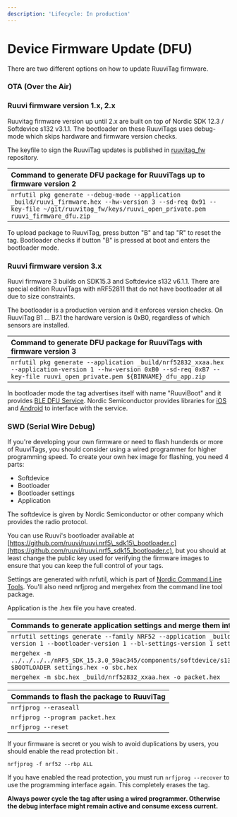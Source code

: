 ```yaml
---
description: 'Lifecycle: In production'
---
```


# Device Firmware Update \(DFU\)

There are two different options on how to update RuuviTag firmware.

### OTA \(Over the Air\)

### **Ruuvi firmware version 1.x, 2.x** 

Ruuvitag firmware version up until 2.x are built on top of Nordic SDK 12.3 / Softdevice s132 v3.1.1. The bootloader on these RuuviTags uses debug-mode which skips hardware and firmware version checks. 

The keyfile to sign the RuuviTag updates is published in [ruuvitag\_fw](https://github.com/ruuvi/ruuvitag_fw/tree/master/keys) repository.

| Command to generate DFU package for RuuviTags up to firmware version 2 |
| :--- |
| `nrfutil pkg generate --debug-mode --application _build/ruuvi_firmware.hex --hw-version 3 --sd-req 0x91 --key-file ~/git/ruuvitag_fw/keys/ruuvi_open_private.pem ruuvi_firmware_dfu.zip` |

To upload package to RuuviTag, press button "B" and tap "R" to reset  the tag. Bootloader checks if button "B" is pressed at boot and enters the bootloader mode. 

### **Ruuvi firmware version 3.x** 

Ruuvi firmware 3 builds on SDK15.3 and Softdevice s132 v6.1.1. There are special edition RuuviTags with nRF52811 that do not have bootloader at all due to size constraints.

The bootloader is a production version and it enforces version checks. On RuuviTag B1 ... B7.1 the hardware version is 0xB0, regardless of which sensors are installed. 

| Command to generate DFU package for RuuviTags with firmware version 3 |
| :--- |
| `nrfutil pkg generate --application _build/nrf52832_xxaa.hex --application-version 1 --hw-version 0xB0 --sd-req 0xB7 --key-file ruuvi_open_private.pem ${BINNAME}_dfu_app.zip` |

In bootloader mode the tag advertises itself with name "RuuviBoot"  and it provides [BLE DFU Service](https://infocenter.nordicsemi.com/topic/com.nordic.infocenter.sdk5.v12.3.0/group__nrf__ble__dfu.html?cp=7_5_8_6_8_4_0). Nordic Semiconductor provides libraries for [iOS](https://github.com/NordicSemiconductor/IOS-Pods-DFU-Library) and [Android](https://github.com/NordicSemiconductor/Android-DFU-Library) to interface with the service.

### SWD \(Serial Wire Debug\)

If you're developing your own firmware or need to flash hunderds or more of RuuviTags, you should consider using a wired programmer for higher programming speed. To create your own hex image for flashing, you need 4 parts:

* Softdevice
* Bootloader
* Bootloader settings
* Application

The softdevice is given by Nordic Semiconductor or other company which provides the radio protocol. 

You can use Ruuvi's bootloader available at [https://github.com/ruuvi/ruuvi.nrf5\_sdk15\_bootloader.c](https://github.com/ruuvi/ruuvi.nrf5_sdk15_bootloader.c), but you should at least change the public key used for verifying the firmware images to ensure that you can keep the full control of your tags. 

Settings are generated with nrfutil, which is part of [Nordic Command Line Tools](https://www.nordicsemi.com/Software-and-tools/Development-Tools/nRF-Command-Line-Tools). You'll also need nrfjprog and mergehex from the command line tool package.

Application is the .hex file you have created. 

| Commands to generate application settings and merge them into one package |
| :--- |
| `nrfutil settings generate --family NRF52 --application _build/nrf52832_xxaa.hex --application-version 1 --bootloader-version 1 --bl-settings-version 1 settings.hex` |
| `mergehex -m ../../../../nRF5_SDK_15.3.0_59ac345/components/softdevice/s132/hex/s132_nrf52_6.1.1_softdevice.hex $BOOTLOADER settings.hex -o sbc.hex` |
| `mergehex -m sbc.hex _build/nrf52832_xxaa.hex -o packet.hex` |

| Commands to flash the package to RuuviTag |
| :--- |
| `nrfjprog --eraseall` |
| `nrfjprog --program packet.hex` |
| `nrfjprog --reset` |

If your firmware is secret or you wish to avoid duplications by users, you should enable the read protection bit .

`nrfjprog -f nrf52 --rbp ALL`

If you have enabled the read protection, you must run `nrfjprog --recover` to use the programming interface again. This completely erases the tag.

**Always power cycle the tag after using a wired programmer. Otherwise the debug interface might remain active and consume excess current.** 

